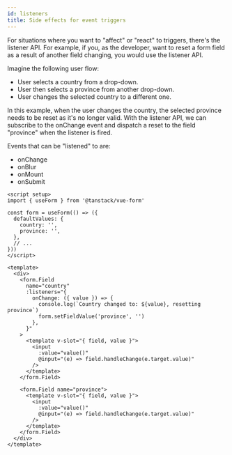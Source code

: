 ```yaml
---
id: listeners
title: Side effects for event triggers
---
```


For situations where you want to "affect" or "react" to triggers, there's the listener API. For example, if you, as the developer, want to reset a form field as a result of another field changing, you would use the listener API.

Imagine the following user flow:

- User selects a country from a drop-down.
- User then selects a province from another drop-down.
- User changes the selected country to a different one.

In this example, when the user changes the country, the selected province needs to be reset as it's no longer valid. With the listener API, we can subscribe to the onChange event and dispatch a reset to the field "province" when the listener is fired.

Events that can be "listened" to are:

- onChange
- onBlur
- onMount
- onSubmit

```vue
<script setup>
import { useForm } from '@tanstack/vue-form'

const form = useForm(() => ({
  defaultValues: {
    country: '',
    province: '',
  },
  // ...
}))
</script>

<template>
  <div>
    <form.Field
      name="country"
      :listeners="{
        onChange: ({ value }) => {
          console.log(`Country changed to: ${value}, resetting province`)
          form.setFieldValue('province', '')
        },
      }"
    >
      <template v-slot="{ field, value }">
        <input
          :value="value()"
          @input="(e) => field.handleChange(e.target.value)"
        />
      </template>
    </form.Field>

    <form.Field name="province">
      <template v-slot="{ field, value }">
        <input
          :value="value()"
          @input="(e) => field.handleChange(e.target.value)"
        />
      </template>
    </form.Field>
  </div>
</template>
```
